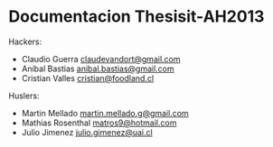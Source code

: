 Documentacion Thesisit-AH2013
===============

Hackers:

* Claudio Guerra claudevandort@gmail.com
* Anibal Bastias anibal.bastias@gmail.com
* Cristian Valles cristian@foodland.cl

Huslers:

* Martin Mellado martin.mellado.g@gmail.com
* Mathias Rosenthal matros9@hotmail.com
* Julio Jimenez julio.gimenez@uai.cl